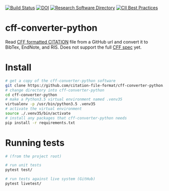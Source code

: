 [![Build Status](https://travis-ci.org/citation-file-format/cff-converter-python.svg?branch=master)](https://travis-ci.org/citation-file-format/cff-converter-python)
[![DOI](https://zenodo.org/badge/DOI/10.5281/zenodo.1162057.svg)](https://doi.org/10.5281/zenodo.1162057)
[![Research Software Directory](https://img.shields.io/badge/rsd-cff--converter--python-00a3e3.svg)](https://www.research-software.nl/software/cff-converter-python)
[![CII Best Practices](https://bestpractices.coreinfrastructure.org/projects/1811/badge)](https://bestpractices.coreinfrastructure.org/projects/1811)

# cff-converter-python

Read [CFF formatted CITATION](https://github.com/citation-file-format) file from a GitHub
url and convert it to BibTex, EndNote, and RIS. Does not support the full
[CFF spec](https://citation-file-format.github.io/assets/pdf/cff-specifications-1.0.3.pdf) yet.

# Install

```bash
# get a copy of the cff-converter-python software
git clone https://github.com/citation-file-format/cff-converter-python.git
# change directory into cff-converter-python
cd cff-converter-python
# make a Python3.5 virtual environment named .venv35
virtualenv -p /usr/bin/python3.5 .venv35
# activate the virtual environment
source ./.venv35/bin/activate
# install any packages that cff-converter-python needs
pip install -r requirements.txt
```

# Running tests

```bash
# (from the project root)

# run unit tests
pytest test/

# run tests against live system (GitHub)
pytest livetest/
```

